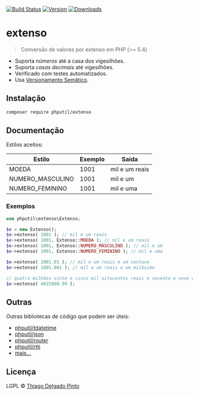 [![Build Status](https://travis-ci.org/thiagodp/extenso.svg?branch=master&style=flat)](https://travis-ci.org/thiagodp/extenso)
[![Version](https://poser.pugx.org/phputil/extenso/v?style=flat-square)](https://packagist.org/packages/phputil/extenso)
[![Downloads](https://poser.pugx.org/phputil/extenso/downloads?style=flat-square)](https://packagist.org/packages/phputil/extenso)


# extenso

> Conversão de valores por extenso em PHP (>= 5.4)

- Suporta _números_ até a casa dos vigesilhões.
- Suporta _casas decimais_ até vigesilhões.
- Verificado com testes automatizados.
- Usa [Versionamento Semâtico](http://semver.org/).

## Instalação

```bash
composer require phputil/extenso
```

## Documentação

Estilos aceitos:

 Estilo				| Exemplo | Saída
 -------------------|---------|-----------------
 MOEDA				| 1001    | mil e um reais
 NUMERO_MASCULINO	| 1001    | mil e um
 NUMERO_FEMININO	| 1001    | mil e uma


### Exemplos

```php
use phputil\extenso\Extenso;

$e = new Extenso();
$e->extenso( 1001 ); // mil e um reais
$e->extenso( 1001, Extenso::MOEDA ); // mil e um reais
$e->extenso( 1001, Extenso::NUMERO_MASCULINO ); // mil e um
$e->extenso( 1001, Extenso::NUMERO_FEMININO ); // mil e uma

$e->extenso( 1001.01 ); // mil e um reais e um centavo
$e->extenso( 1001.001 ); // mil e um reais e um milésimo

// quatro milhões vinte e cinco mil oitocentos reais e noventa e nove centavos
$e->extenso( 4025800.99 );
```

## Outras

Outras bibliotecas de código que podem ser úteis:

- [phputil/tdatetime](https://github.com/thiagodp/TDateTime)
- [phputil/json](https://github.com/thiagodp/json)
- [phputil/router](https://github.com/thiagodp/router)
- [phputil/rtti](https://github.com/thiagodp/rtti)
- [mais...](https://packagist.org/?query=phputil%2F)

## Licença

LGPL © [Thiago Delgado Pinto](https://github.com/thiagodp)
